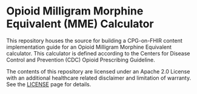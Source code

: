 # Opioid Milligram Morphine Equivalent (MME) Calculator

This repository houses the source for building a CPG-on-FHIR content implementation guide for an Opioid Milligram Morphine Equivalent calculator. This calculator is defined according to the Centers for Disease Control and Prevention (CDC) Opioid Prescribing Guideline.

The contents of this repository are licensed under an Apache 2.0 License with an additional healthcare related disclaimer and limitation of warranty. See the [LICENSE](LICENSE.md) page for details.
